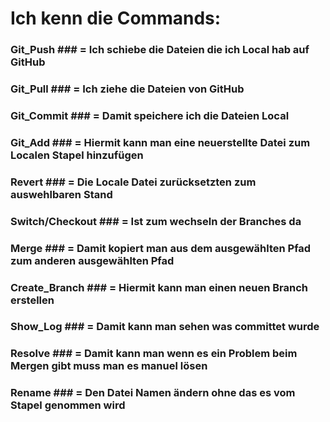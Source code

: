 # Ich kenn die Commands:
### Git_Push ### = Ich schiebe die Dateien die ich Local hab auf GitHub
### Git_Pull ### = Ich ziehe die Dateien von GitHub 
### Git_Commit ### = Damit speichere ich die Dateien Local 
### Git_Add ### = Hiermit kann man eine neuerstellte Datei zum Localen Stapel hinzufügen
### Revert ### = Die Locale Datei zurücksetzten zum auswehlbaren Stand
### Switch/Checkout ### = Ist zum wechseln der Branches da
### Merge ### = Damit kopiert man aus dem ausgewählten Pfad zum anderen ausgewählten Pfad 
### Create_Branch ### = Hiermit kann man einen neuen Branch erstellen 
### Show_Log ### = Damit kann man sehen was committet wurde
### Resolve ### = Damit kann man wenn es ein Problem beim Mergen gibt muss man es manuel lösen
### Rename ### = Den Datei Namen ändern ohne das es vom Stapel genommen wird
